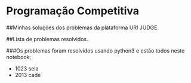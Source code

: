 # Programação Competitiva

##Minhas soluções dos problemas da plataforma URI JUDGE.

##Lista de problemas resolvidos.

###Os problemas foram resolvidos usando python3 e estão todos neste notebook;


* 1023 sela
* 2013 cade


